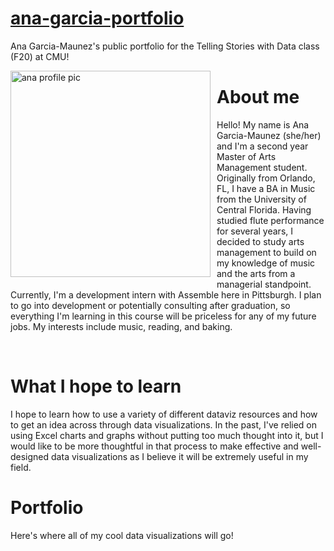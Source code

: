 # [ana-garcia-portfolio](https://anagm17.github.io/ana-garcia-portfolio/)
Ana Garcia-Maunez's public portfolio for the Telling Stories with Data class (F20) at CMU!

<img src="https://i.imgur.com/cNyK1Fp.jpg?1" width="320" height="330"
   alt="ana profile pic"
   style="float: left; margin-right: 10px; margin-bottom: 10px" />

# About me

<p>
Hello! My name is Ana Garcia-Maunez (she/her) and I'm a second year Master of Arts Management student. Originally from Orlando, FL, I have a BA in Music from the University of Central Florida. Having studied flute performance for several years, I decided to study arts management to build on my knowledge of music and the arts from a managerial standpoint. Currently, I'm a development intern with Assemble here in Pittsburgh. I plan to go into development or potentially consulting after graduation, so everything I'm learning in this course will be priceless for any of my future jobs. My interests include music, reading, and baking.
</p>

<br>

# What I hope to learn 
I hope to learn how to use a variety of different dataviz resources and how to get an idea across through data visualizations. In the past, I've relied on using Excel charts and graphs without putting too much thought into it, but I would like to be more thoughtful in that process to make effective and well-designed data visualizations as I believe it will be extremely useful in my field.


# Portfolio 
Here's where all of my cool data visualizations will go! 
